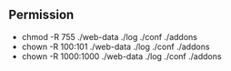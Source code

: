 ## Permission
- chmod -R 755 ./web-data ./log ./conf ./addons
- chown -R 100:101 ./web-data ./log ./conf ./addons
- chown -R 1000:1000 ./web-data ./log ./conf ./addons